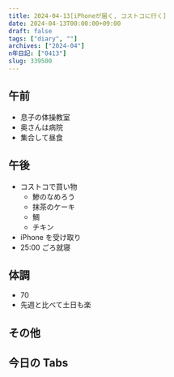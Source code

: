 ```yaml
---
title: 2024-04-13[iPhoneが届く, コストコに行く]
date: 2024-04-13T00:00:00+09:00
draft: false
tags: ["diary", ""]
archives: ["2024-04"]
n年日記: ["0413"]
slug: 339500
---
```


## 午前

- 息子の体操教室
- 奥さんは病院
- 集合して昼食

## 午後

- コストコで買い物
  - 鯵のなめろう
  - 抹茶のケーキ
  - 鯛
  - チキン
- iPhone を受け取り
- 25:00 ごろ就寝

## 体調

- 70
- 先週と比べて土日も楽

## その他

## 今日の Tabs
